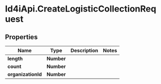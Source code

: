 # Id4iApi.CreateLogisticCollectionRequest

## Properties
Name | Type | Description | Notes
------------ | ------------- | ------------- | -------------
**length** | **Number** |  | 
**count** | **Number** |  | 
**organizationId** | **Number** |  | 


